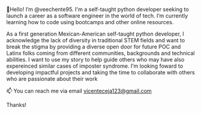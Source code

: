 👋Hello! I’m @veechente95. I'm a self-taught python developer seeking to launch a career as a software engineer in the world of tech. I’m currently learning how to code using bootcamps and other online resources. 

As a first generation Mexican-American self-taught python developer, I acknowledge the lack of diversity in traditional STEM fields and want to break the stigma by providing a diverse open door for future POC and Latinx folks coming from different communities, backgrounds and technical abilities. I want to use my story to help guide others who may have also expereinced similar cases of imposter syndrome. I’m looking foward to developing impactful projects and taking the time to collaborate with others who are passionate about their work

📫 You can reach me via email vicenteceja123@gmail.com

Thanks! 

<!---
veechente95/veechente95 is a ✨ special ✨ repository because its `README.md` (this file) appears on your GitHub profile.
You can click the Preview link to take a look at your changes.
--->
